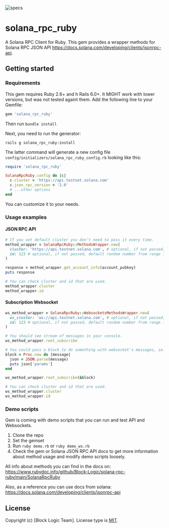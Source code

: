 ![specs](https://github.com/Block-Logic/solana-rpc-ruby/actions/workflows/specs.yml/badge.svg)
# solana_rpc_ruby
A Solana RPC Client for Ruby. This gem provides a wrapper methods for Solana RPC JSON API https://docs.solana.com/developing/clients/jsonrpc-api.

## Getting started

### Requirements

This gem requires Ruby 2.6+ and h Rails 6.0+. It MIGHT work with lower versions, but was not tested againt them.
Add the following line to your Gemfile:

```ruby
gem 'solana_rpc_ruby'
```

Then run `bundle install`

Next, you need to run the generator:

```console
rails g solana_rpc_ruby:install
```

The latter command will generate a new config file `config/initializers/solana_rpc_ruby_config.rb` looking like this:

```ruby
require 'solana_rpc_ruby'

SolanaRpcRuby.config do |c|
  c.cluster = 'https://api.testnet.solana.com'
  c.json_rpc_version = '2.0'
  # ...other options
end
```
You can customize it to your needs.

### Usage examples

#### JSON RPC API
```ruby 
# If you set default cluster you don't need to pass it every time.
method_wrapper = SolanaRpcRuby::MethodsWrapper.new(
  cluster: 'https://api.testnet.solana.com', # optional, if not passed, default cluster from config will be used
  id: 123 # optional, if not passed, default random number from range 1 to 99_999 will be used
)

response = method_wrapper.get_account_info(account_pubkey)
puts response

# You can check cluster and id that are used.
method_wrapper.cluster
method_wrapper.id
```
#### Subscription Websocket
```ruby
ws_method_wrapper = SolanaRpcRuby::WebsocketsMethodsWrapper.new(
  ws_cluster: 'ws://api.testnet.solana.com', # optional, if not passed, default cluster from config will be used
  id: 123 # optional, if not passed, default random number from range 1 to 99_999 will be used
)

# You should see stream of messages in your console.
ws_method_wrapper.root_subscribe

# You could pass a block to do something with websocket's messages, ie:
block = Proc.new do |message|
  json = JSON.parse(message) 
  puts json['params']
end

ws_method_wrapper.root_subscribe(&block)

# You can check cluster and id that are used.
ws_method_wrapper.cluster
ws_method_wrapper.id
```
### Demo scripts
Gem is coming with demo scripts that you can run and test API and Websockets.

1. Clone the repo
2. Set the gemset
3. Run `ruby demo.rb` or `ruby demo_ws.rb`
4. Check the gem or Solana JSON RPC API docs to get more information about method usage and modify demo scripts loosely. 

All info about methods you can find in the docs on: https://www.rubydoc.info/github/Block-Logic/solana-rpc-ruby/main/SolanaRpcRuby

Also, as a reference you can use docs from solana: https://docs.solana.com/developing/clients/jsonrpc-api
## License

Copyright (c) [Block Logic Team]. License type is [MIT](https://github.com/Block-Logic/solana-rpc-ruby/blob/main/LICENSE).
